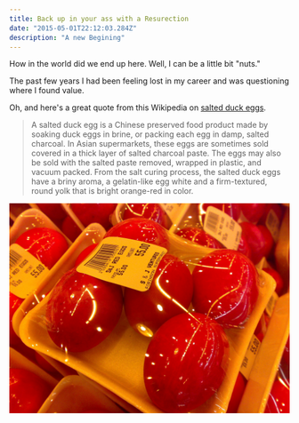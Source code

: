 ```yaml
---
title: Back up in your ass with a Resurection
date: "2015-05-01T22:12:03.284Z"
description: "A new Begining"
---
```


How in the world did we end up here. Well, I can be a little bit "nuts."

The past few years I had been feeling lost in my career and was questioning where I found value.

Oh, and here's a great quote from this Wikipedia on
[salted duck eggs](http://en.wikipedia.org/wiki/Salted_duck_egg).

> A salted duck egg is a Chinese preserved food product made by soaking duck
> eggs in brine, or packing each egg in damp, salted charcoal. In Asian
> supermarkets, these eggs are sometimes sold covered in a thick layer of salted
> charcoal paste. The eggs may also be sold with the salted paste removed,
> wrapped in plastic, and vacuum packed. From the salt curing process, the
> salted duck eggs have a briny aroma, a gelatin-like egg white and a
> firm-textured, round yolk that is bright orange-red in color.

![Chinese Salty Egg](./salty_egg.jpg)
